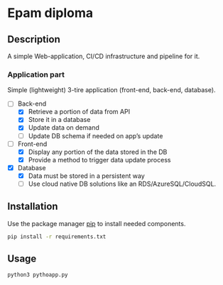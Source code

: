 # Epam diploma
## Description

A simple Web-application, CI/CD infrastructure and pipeline for it.

### Application part

Simple (lightweight) 3-tire application (front-end, back-end, database).

- [ ] Back-end
    - [X] Retrieve a portion of data from API
    - [X] Store it in a database
    - [x] Update data on demand
    - [ ] Update DB schema if needed on app’s update

- [ ] Front-end
    - [X] Display any portion of the data stored in the DB
    - [X] Provide a method to trigger data update process

- [X] Database
    - [X] Data must be stored in a persistent way
    - [ ] Use cloud native DB solutions like an RDS/AzureSQL/CloudSQL.

## Installation

Use the package manager [pip](https://pip.pypa.io/en/stable/) to install needed components.

```bash
pip install -r requirements.txt
```

## Usage

```bash
python3 pythoapp.py
```

